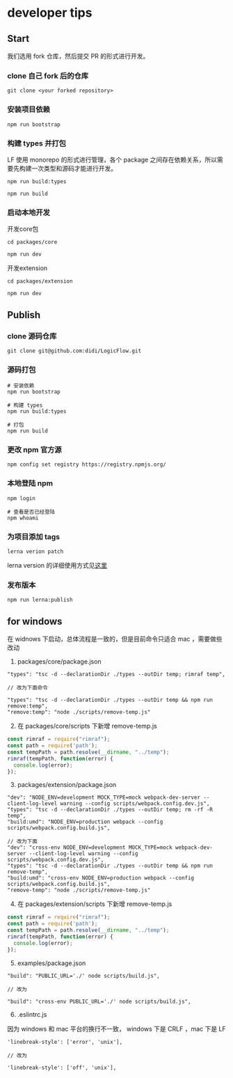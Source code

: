 # developer tips

## Start

我们选用 fork 仓库，然后提交 PR 的形式进行开发。

### clone 自己 fork 后的仓库

```shell
git clone <your forked repository>
```

### 安装项目依赖

```shell
npm run bootstrap
```

### 构建 types 并打包

LF 使用 monorepo 的形式进行管理，各个 package 之间存在依赖关系，所以需要先构建一次类型和源码才能进行开发。

```shell
npm run build:types

npm run build
```

### 启动本地开发

开发core包

```shell
cd packages/core

npm run dev
```

开发extension

```shell
cd packages/extension

npm run dev
```

## Publish

### clone 源码仓库

```shell
git clone git@github.com:didi/LogicFlow.git
```

### 源码打包

```shell
# 安装依赖
npm run bootstrap

# 构建 types
npm run build:types

# 打包
npm run build
```

### 更改 npm 官方源

```shell
npm config set registry https://registry.npmjs.org/
```

### 本地登陆 npm

```shell
npm login

# 查看是否已经登陆
npm whoami
```

### 为项目添加 tags

```shell
lerna verion patch
```

lerna version 的详细使用方式见[这里](https://github.com/lerna/lerna/tree/main/commands/version#readme)

### 发布版本

```shell
npm run lerna:publish
```

## for windows

在 widnows 下启动，总体流程是一致的，但是目前命令只适合 mac ，需要做些改动

1. packages/core/package.json

```shell
"types": "tsc -d --declarationDir ./types --outDir temp; rimraf temp",

// 改为下面命令

"types": "tsc -d --declarationDir ./types --outDir temp && npm run remove:temp",
"remove:temp": "node ./scripts/remove-temp.js"
```

2. 在 packages/core/scripts 下新增 remove-temp.js

```javascript
const rimraf = require("rimraf");
const path = require('path');
const tempPath = path.resolve(__dirname, "../temp");
rimraf(tempPath, function(error) {
  console.log(error);
});
```

3. packages/extension/package.json

```shell
"dev": "NODE_ENV=development MOCK_TYPE=mock webpack-dev-server --client-log-level warning --config scripts/webpack.config.dev.js",
"types": "tsc -d --declarationDir ./types --outDir temp; rm -rf -R temp",
"build:umd": "NODE_ENV=production webpack --config scripts/webpack.config.build.js",

// 改为下面
"dev": "cross-env NODE_ENV=development MOCK_TYPE=mock webpack-dev-server --client-log-level warning --config scripts/webpack.config.dev.js",
"types": "tsc -d --declarationDir ./types --outDir temp && npm run remove-temp",
"build:umd": "cross-env NODE_ENV=production webpack --config scripts/webpack.config.build.js",
"remove-temp": "node ./scripts/remove-temp.js"
```

4. 在 packages/extension/scripts 下新增 remove-temp.js

```javascript
const rimraf = require("rimraf");
const path = require('path');
const tempPath = path.resolve(__dirname, "../temp");
rimraf(tempPath, function(error) {
  console.log(error);
});
```

5. examples/package.json

```shell
"build": "PUBLIC_URL='./' node scripts/build.js",

// 改为

"build": "cross-env PUBLIC_URL='./' node scripts/build.js",
```

6. .eslintrc.js

因为 windows 和 mac 平台的换行不一致， windows 下是 CRLF ，mac 下是 LF

```shell
'linebreak-style': ['error', 'unix'],

// 改为

'linebreak-style': ['off', 'unix'],
```
